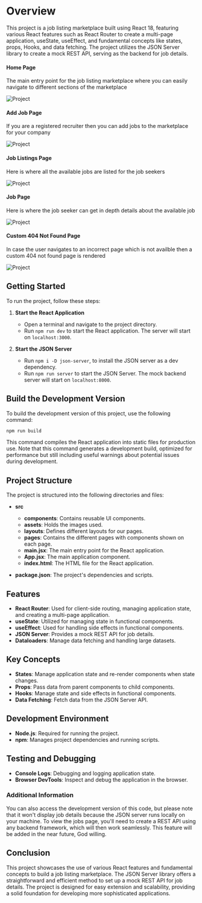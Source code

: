 # Overview
This project is a job listing marketplace built using React 18, featuring various React features such as React Router to create a multi-page application, useState, useEffect, and fundamental concepts like states, props, Hooks, and data fetching. The project utilizes the JSON Server library to create a mock REST API, serving as the backend for job details.

#### Home Page
The main entry point for the job listing marketplace where you can easily navigate to different sections of the marketplace

![Project](./src/assets/project-screenshots/Home-Page.png)

#### Add Job Page
If you are a registered recruiter then you can add jobs to the marketplace for your company

![Project](./src/assets/project-screenshots/Add-Job-Page.png)

#### Job Listings Page
Here is where all the available jobs are listed for the job seekers

![Project](./src/assets/project-screenshots/Job-Listing-Page.png)

#### Job Page
Here is where the job seeker can get in depth details about the available job

![Project](./src/assets/project-screenshots/Jobs-Page.png)

#### Custom 404 Not Found Page
In case the user navigates to an incorrect page which is not availble then a custom 404 not found page is rendered

![Project](./src/assets/project-screenshots/Not-Found-Page.png)

## Getting Started
To run the project, follow these steps:

1. **Start the React Application**
   - Open a terminal and navigate to the project directory.
   - Run `npm run dev` to start the React application. The server will start on `localhost:3000`.

2. **Start the JSON Server**
   - Run `npm i -D json-server`, to install the JSON server as a dev dependency.
   - Run `npm run server` to start the JSON Server. The mock backend server will start on `localhost:8000`.

## Build the Development Version
To build the development version of this project, use the following command:
```bash
npm run build
```
This command compiles the React application into static files for production use. Note that this command generates a development build, optimized for performance but still including useful warnings about potential issues during development.

## Project Structure
The project is structured into the following directories and files:

- **src**
  - **components**: Contains reusable UI components.
  - **assets**: Holds the images used.
  - **layouts**: Defines different layouts for our pages.
  - **pages**: Contains the different pages with components shown on each page.
  - **main.jsx**: The main entry point for the React application.
  - **App.jsx**: The main application component.
  - **index.html**: The HTML file for the React application.

- **package.json**: The project's dependencies and scripts.

## Features
- **React Router**: Used for client-side routing, managing application state, and creating a multi-page application.
- **useState**: Utilized for managing state in functional components.
- **useEffect**: Used for handling side effects in functional components.
- **JSON Server**: Provides a mock REST API for job details.
- **Dataloaders**: Manage data fetching and handling large datasets.

## Key Concepts
- **States**: Manage application state and re-render components when state changes.
- **Props**: Pass data from parent components to child components.
- **Hooks**: Manage state and side effects in functional components.
- **Data Fetching**: Fetch data from the JSON Server API.

## Development Environment
- **Node.js**: Required for running the project.
- **npm**: Manages project dependencies and running scripts.

## Testing and Debugging
- **Console Logs**: Debugging and logging application state.
- **Browser DevTools**: Inspect and debug the application in the browser.

### Additional Information
You can also access the development version of this code, but please note that it won't display job details because the JSON server runs locally on your machine. To view the jobs page, you'll need to create a REST API using any backend framework, which will then work seamlessly. This feature will be added in the near future, God willing.

## Conclusion
This project showcases the use of various React features and fundamental concepts to build a job listing marketplace. The JSON Server library offers a straightforward and efficient method to set up a mock REST API for job details. The project is designed for easy extension and scalability, providing a solid foundation for developing more sophisticated applications.